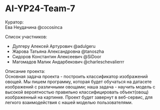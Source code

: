 # AI-YP24-Team-7

Куратор:  
Ева Неудачина @cocosinca  

Список участников: 
- Дулгеру Алексей Артурович @adulgeru  
- Жарова Татьяна Александровна @tanoszha  
- Сидоров Константин Алексеевич @SiDoor  
- Магомадов Малик Андарбекович @charleschevalierrr  

Описание проекта:  
Основная задача проекта - построить классификатор изображений овощей. Мы пишем программу, которая будет обучаться на датасете изображений с различными овощами; наша задача - научить модель с высокой вероятностью правильно классифицировать объект(овощ) изображенный на картинке. Проект будет завернут в веб-сервис, для легкого взаимодействия с нашей моделью пользователями. 

